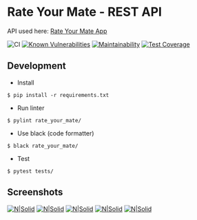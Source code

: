 # Rate Your Mate - REST API

API used here: [Rate Your Mate App](https://github.com/marcinxkaminski/rate-your-mate-app)

![CI](https://github.com/marcinxkaminski/rate-your-mate-api/workflows/CI/badge.svg?branch=master)
[![Known Vulnerabilities](https://snyk.io/test/github/marcinxkaminski/rate-your-mate-api/badge.svg?targetFile=requirements.txt)](https://snyk.io/test/github/marcinxkaminski/rate-your-mate-api?targetFile=requirements.txt)
[![Maintainability](https://api.codeclimate.com/v1/badges/6aaa486eebc2178a48d7/maintainability)](https://codeclimate.com/github/marcinxkaminski/rate-your-mate-api/maintainability)
[![Test Coverage](https://api.codeclimate.com/v1/badges/6aaa486eebc2178a48d7/test_coverage)](https://codeclimate.com/github/marcinxkaminski/rate-your-mate-api/test_coverage)



## Development

  - Install
  ```
  $ pip install -r requirements.txt
  ```

  - Run linter
  ```
  $ pylint rate_your_mate/
  ```

  - Use black (code formatter)
  ```
  $ black rate_your_mate/
  ```

  - Test
  ```
  $ pytest tests/
  ```


## Screenshots
[![N|Solid](https://github.com/marcinxkaminski/rate-your-mate-app/blob/master/assets/screenshots/1.jpg?raw=true)](https://github.com/marcinxkaminski/rate-your-mate-app/blob/master/assets/screenshots/1.jpg?raw=true)
[![N|Solid](https://github.com/marcinxkaminski/rate-your-mate-app/blob/master/assets/screenshots/2.jpg?raw=true)](https://github.com/marcinxkaminski/rate-your-mate-app/blob/master/assets/screenshots/2.jpg?raw=true)
[![N|Solid](https://github.com/marcinxkaminski/rate-your-mate-app/blob/master/assets/screenshots/3.jpg?raw=true)](https://github.com/marcinxkaminski/rate-your-mate-app/blob/master/assets/screenshots/3.jpg?raw=true)
[![N|Solid](https://github.com/marcinxkaminski/rate-your-mate-app/blob/master/assets/screenshots/4.jpg?raw=true)](https://github.com/marcinxkaminski/rate-your-mate-app/blob/master/assets/screenshots/4.jpg?raw=true)
[![N|Solid](https://github.com/marcinxkaminski/rate-your-mate-app/blob/master/assets/screenshots/5.jpg?raw=true)](https://github.com/marcinxkaminski/rate-your-mate-app/blob/master/assets/screenshots/5.jpg?raw=true)
